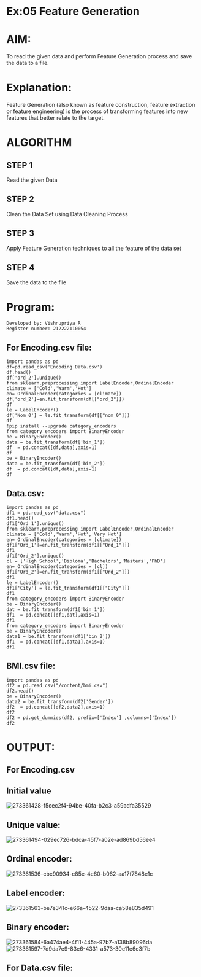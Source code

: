 # Ex:05 Feature Generation
# AIM:
To read the given data and perform Feature Generation process and save the data to a file.

# Explanation:
Feature Generation (also known as feature construction, feature extraction or feature engineering) is the process of transforming features into new features that better relate to the target.

# ALGORITHM
## STEP 1
Read the given Data
## STEP 2
Clean the Data Set using Data Cleaning Process
## STEP 3
Apply Feature Generation techniques to all the feature of the data set
## STEP 4
Save the data to the file

# Program:
```
Developed by: Vishnupriya R
Register number: 212222110054
```
## For Encoding.csv file:
```
import pandas as pd
df=pd.read_csv('Encoding Data.csv')
df.head()
df['ord_2'].unique()
from sklearn.preprocessing import LabelEncoder,OrdinalEncoder
climate = ['Cold','Warm','Hot']
en= OrdinalEncoder(categories = [climate])
df['ord_2']=en.fit_transform(df[["ord_2"]])
df
le = LabelEncoder()
df['Nom_0'] = le.fit_transform(df[["nom_0"]])
df
!pip install --upgrade category_encoders
from category_encoders import BinaryEncoder
be = BinaryEncoder()
data = be.fit_transform(df['bin_1'])
df  = pd.concat([df,data],axis=1)
df
be = BinaryEncoder()
data = be.fit_transform(df['bin_2'])
df  = pd.concat([df,data],axis=1)
df
```
## Data.csv:
```
import pandas as pd
df1 = pd.read_csv("data.csv")
df1.head()
df1['Ord_1'].unique()
from sklearn.preprocessing import LabelEncoder,OrdinalEncoder
climate = ['Cold','Warm','Hot','Very Hot']
en= OrdinalEncoder(categories = [climate])
df1['Ord_1']=en.fit_transform(df1[["Ord_1"]])
df1
df1['Ord_2'].unique()
cl = ['High School','Diploma','Bachelors','Masters','PhD']
en= OrdinalEncoder(categories = [cl])
df1['Ord_2']=en.fit_transform(df1[["Ord_2"]])
df1
le = LabelEncoder()
df1['City'] = le.fit_transform(df1[["City"]])
df1
from category_encoders import BinaryEncoder
be = BinaryEncoder()
dat = be.fit_transform(df1['bin_1'])
df1  = pd.concat([df1,dat],axis=1)
df1
from category_encoders import BinaryEncoder
be = BinaryEncoder()
data1 = be.fit_transform(df1['bin_2'])
df1  = pd.concat([df1,data1],axis=1)
df1
```
## BMI.csv file:
```
import pandas as pd
df2 = pd.read_csv("/content/bmi.csv")
df2.head()
be = BinaryEncoder()
data2 = be.fit_transform(df2['Gender'])
df2  = pd.concat([df2,data2],axis=1)
df2
df2 = pd.get_dummies(df2, prefix=['Index'] ,columns=['Index'])
df2
```

# OUTPUT:
## For Encoding.csv
## Initial value
![273361428-f5cec2f4-94be-40fa-b2c3-a59adfa35529](https://github.com/vishnupriyaramesh17/ODD2023-Datascience-Ex-05/assets/119393589/c333e662-9fa2-4db9-ac40-e4b7b8b31fdd)

## Unique value:
![273361494-029ec726-bdca-45f7-a02e-ad869bd56ee4](https://github.com/vishnupriyaramesh17/ODD2023-Datascience-Ex-05/assets/119393589/f2438e74-4b75-4855-844c-6f4f488ee284)

## Ordinal encoder:
![273361536-cbc90934-c85e-4e60-b062-aa17f7848e1c](https://github.com/vishnupriyaramesh17/ODD2023-Datascience-Ex-05/assets/119393589/d21611f0-20bf-4dda-82fc-a32b4fb0087a)

## Label encoder:
![273361563-be7e341c-e66a-4522-9daa-ca58e835d491](https://github.com/vishnupriyaramesh17/ODD2023-Datascience-Ex-05/assets/119393589/5713beec-77d0-485c-a8d2-e9f0a1058921)

## Binary encoder:
![273361584-6a474ae4-4f11-445a-97b7-a138b89096da](https://github.com/vishnupriyaramesh17/ODD2023-Datascience-Ex-05/assets/119393589/39437da8-daa7-4c4b-9699-f3c1f473fec8)
![273361597-7d9da7e9-83e6-4331-a573-30e11e6e3f7b](https://github.com/vishnupriyaramesh17/ODD2023-Datascience-Ex-05/assets/119393589/2cc04408-5de4-4440-a435-050f5aac70a5)

## For Data.csv file:




